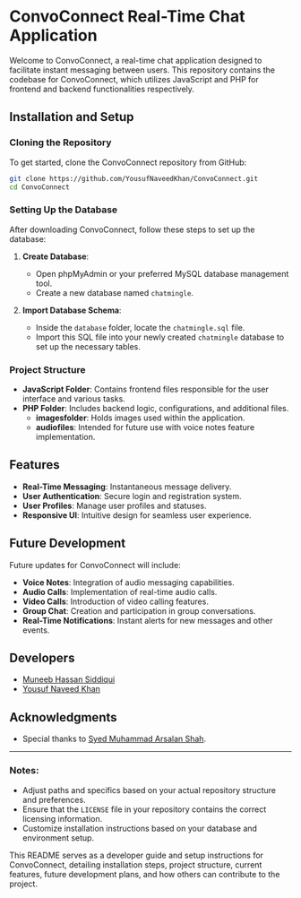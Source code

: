 # ConvoConnect Real-Time Chat Application

Welcome to ConvoConnect, a real-time chat application designed to facilitate instant messaging between users. This repository contains the codebase for ConvoConnect, which utilizes JavaScript and PHP for frontend and backend functionalities respectively.

## Installation and Setup

### Cloning the Repository

To get started, clone the ConvoConnect repository from GitHub:

```bash
git clone https://github.com/YousufNaveedKhan/ConvoConnect.git
cd ConvoConnect
```

### Setting Up the Database

After downloading ConvoConnect, follow these steps to set up the database:

1. **Create Database**: 
   - Open phpMyAdmin or your preferred MySQL database management tool.
   - Create a new database named `chatmingle`.

2. **Import Database Schema**:
   - Inside the `database` folder, locate the `chatmingle.sql` file.
   - Import this SQL file into your newly created `chatmingle` database to set up the necessary tables.

### Project Structure

- **JavaScript Folder**: Contains frontend files responsible for the user interface and various tasks.
- **PHP Folder**: Includes backend logic, configurations, and additional files.
  - **imagesfolder**: Holds images used within the application.
  - **audiofiles**: Intended for future use with voice notes feature implementation.

## Features

- **Real-Time Messaging**: Instantaneous message delivery.
- **User Authentication**: Secure login and registration system.
- **User Profiles**: Manage user profiles and statuses.
- **Responsive UI**: Intuitive design for seamless user experience.

## Future Development

Future updates for ConvoConnect will include:

- **Voice Notes**: Integration of audio messaging capabilities.
- **Audio Calls**: Implementation of real-time audio calls.
- **Video Calls**: Introduction of video calling features.
- **Group Chat**: Creation and participation in group conversations.
- **Real-Time Notifications**: Instant alerts for new messages and other events.

## Developers

- [Muneeb Hassan Siddiqui](https://github.com/MuneebHassanSiddiqui/)
- [Yousuf Naveed Khan](https://github.com/YousufNaveedKhan/)
 
## Acknowledgments

- Special thanks to [Syed Muhammad Arsalan Shah](https://github.com/SyedMuhammadArsalanShah/).

---

### Notes:

- Adjust paths and specifics based on your actual repository structure and preferences.
- Ensure that the `LICENSE` file in your repository contains the correct licensing information.
- Customize installation instructions based on your database and environment setup.

This README serves as a developer guide and setup instructions for ConvoConnect, detailing installation steps, project structure, current features, future development plans, and how others can contribute to the project.
